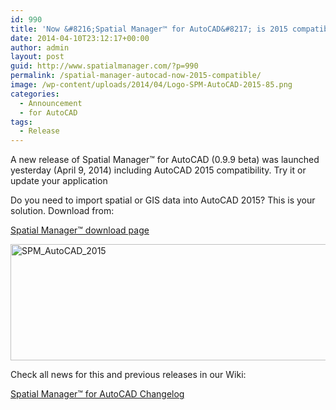 ```yaml
---
id: 990
title: 'Now &#8216;Spatial Manager™ for AutoCAD&#8217; is 2015 compatible'
date: 2014-04-10T23:12:17+00:00
author: admin
layout: post
guid: http://www.spatialmanager.com/?p=990
permalink: /spatial-manager-autocad-now-2015-compatible/
image: /wp-content/uploads/2014/04/Logo-SPM-AutoCAD-2015-85.png
categories:
  - Announcement
  - for AutoCAD
tags:
  - Release
---
```

A new release of Spatial Manager™ for AutoCAD (0.9.9 beta) was launched yesterday (April 9, 2014) including AutoCAD 2015 compatibility. Try it or update your application<!--more-->

Do you need to import spatial or GIS data into AutoCAD 2015? This is your solution. Download from:

<a title="Spatial Manager™ download page" href="http://www.spatialmanager.com/downloads/" target="_blank" rel="nofollow">Spatial Manager™ download page</a>

<a href="http://www.spatialmanager.com/wp-content/uploads/2014/04/SPM_AutoCAD_2015.png" target="_blank" rel="nofollow"><img src="http://www.spatialmanager.com/wp-content/uploads/2014/04/SPM_AutoCAD_2015.png" alt="SPM_AutoCAD_2015" width="610" height="186" /></a>

Check all news for this and previous releases in our Wiki:

<a title="Spatial Manager™ for AutoCAD Wiki Changelog" href="http://wiki.spatialmanager.com/index.php/Spatial_Manager%E2%84%A2_for_AutoCAD_Changelog" target="_blank" rel="nofollow">Spatial Manager™ for AutoCAD Changelog</a>